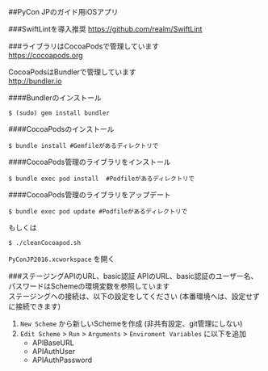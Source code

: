 ##PyCon JPのガイド用iOSアプリ

###SwiftLintを導入推奨
https://github.com/realm/SwiftLint


###ライブラリはCocoaPodsで管理しています   
https://cocoapods.org

CocoaPodsはBundlerで管理しています  
http://bundler.io

####Bundlerのインストール

```
$ (sudo) gem install bundler
```

####CocoaPodsのインストール

```
$ bundle install #Gemfileがあるディレクトリで
```

####CocoaPods管理のライブラリをインストール

```
$ bundle exec pod install  #Podfileがあるディレクトリで
```

####CocoaPods管理のライブラリをアップデート

```
$ bundle exec pod update #Podfileがあるディレクトリで
```

もしくは

```
$ ./cleanCocoapod.sh
```

`PyConJP2016.xcworkspace` を開く


###ステージングAPIのURL、basic認証
APIのURL、basic認証のユーザー名、パスワードはSchemeの環境変数を参照しています  
ステージングへの接続は、以下の設定をしてください (本番環境へは、設定せずに接続できます)

1. `New Scheme` から新しいSchemeを作成 (非共有設定、git管理にしない)
2. `Edit Scheme` > `Run` > `Arguments` > `Enviroment Variables` に以下を追加  
    * APIBaseURL
    * APIAuthUser
    * APIAuthPassword
 
